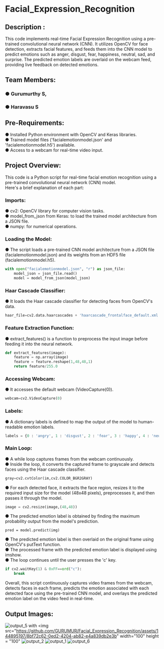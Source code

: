 # Facial_Expression_Recognition

## Description :
This code implements real-time Facial Expression Recognition using a pre-trained convolutional neural network (CNN). It utilizes OpenCV for face detection, extracts facial features, and feeds them into the CNN model to predict emotions such as anger, disgust, fear, happiness, neutral, sad, and surprise. The predicted emotion labels are overlaid on the webcam feed, providing live feedback on detected emotions.

## Team Members:
### ● Gurumurthy S,
### ● Haravasu S

## Pre-Requirements:

● Installed Python environment with OpenCV and Keras libraries.<br>
● Trained model files ('facialemotionmodel.json' and 'facialemotionmodel.h5') available.<br>
● Access to a webcam for real-time video input.<br>

## Project Overview:

This code is a Python script for real-time facial emotion recognition using a pre-trained convolutional neural network (CNN) model.<br>
Here's a brief explanation of each part:<br>

### Imports:

● cv2: OpenCV library for computer vision tasks.<br>
● model_from_json from Keras: to load the trained model architecture from a JSON file.<br>
● numpy: for numerical operations.<br>
  
### Loading the Model:

● The script loads a pre-trained CNN model architecture from a JSON file (facialemotionmodel.json) and its weights from an HDF5 file (facialemotionmodel.h5).
```python
with open("facialemotionmodel.json", "r") as json_file:
    model_json = json_file.read()
    model = model_from_json(model_json)
```

### Haar Cascade Classifier:

● It loads the Haar cascade classifier for detecting faces from OpenCV's data.
```python
haar_file=cv2.data.haarcascades + 'haarcascade_frontalface_default.xml'
```

### Feature Extraction Function:

● extract_features() is a function to preprocess the input image before feeding it into the neural network.

```python
def extract_features(image):
    feature = np.array(image)
    feature = feature.reshape(1,48,48,1)
    return feature/255.0
```

### Accessing Webcam:

● It accesses the default webcam (VideoCapture(0)).
```python
webcam=cv2.VideoCapture(0)
```

### Labels:

● A dictionary labels is defined to map the output of the model to human-readable emotion labels.
```python
labels = {0 : 'angry', 1 : 'disgust', 2 : 'fear', 3 : 'happy', 4 : 'neutral', 5 : 'sad', 6 : 'surprise'}
```

### Main Loop:

● A while loop captures frames from the webcam continuously.<br>
● Inside the loop, it converts the captured frame to grayscale and detects faces using the Haar cascade classifier.<br>
```python
gray=cv2.cvtColor(im,cv2.COLOR_BGR2GRAY)
```
● For each detected face, it extracts the face region, resizes it to the required input size for the model (48x48 pixels), preprocesses it, and then passes it through the model.<br>
```python
image = cv2.resize(image,(48,48))
```
● The predicted emotion label is obtained by finding the maximum probability output from the model's prediction.<br>
```pyton
pred = model.predict(img)
```
● The predicted emotion label is then overlaid on the original frame using OpenCV's putText function.<br>
● The processed frame with the predicted emotion label is displayed using imshow.<br>
● The loop continues until the user presses the 'c' key.<br>
```python
if cv2.waitKey(1) & 0xFF==ord("c"):
    break
```
Overall, this script continuously captures video frames from the webcam, detects faces in each frame, predicts the emotion associated with each detected face using the pre-trained CNN model, and overlays the predicted emotion label on the video feed in real-time.

## Output Images:
![output_5](https://github.com/GURUMUR/Facial_Expression_Recognition/assets/144895197/8bf72c62-0ed2-4204-ab82-e4a839db2e3b) with <img src="https://github.com/GURUMUR/Facial_Expression_Recognition/assets/144895197/8bf72c62-0ed2-4204-ab82-e4a839db2e3b" width="100" height = "100"
![output_2](https://github.com/GURUMUR/Facial_Expression_Recognition/assets/144895197/108df73f-1c6f-44be-820d-05308dccd8e0)
![output_1](https://github.com/GURUMUR/Facial_Expression_Recognition/assets/144895197/0e9371f8-16f4-43bb-88bf-6acab583e169)
![output_6](https://github.com/GURUMUR/Facial_Expression_Recognition/assets/144895197/cfbff3fb-f4bb-4042-9b16-47ae16d87ca7)


